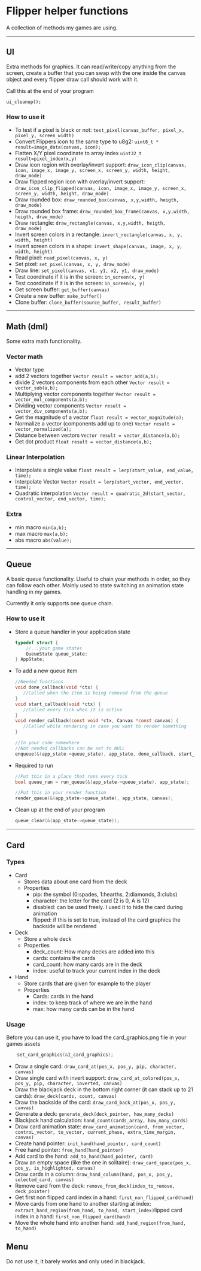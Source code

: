 # Flipper helper functions

A collection of methods my games are using. 

---

## UI

Extra methods for graphics. It can read/write/copy anything from the screen, create a buffer that you can swap with the one inside the canvas object and every flipper draw call should work with it.

Call this at the end of your program
```
ui_cleanup();
```

### How to use it

* To test if a pixel is black or not: ``test_pixel(canvas_buffer, pixel_x, pixel_y, screen_width)``
* Convert Flippers icon to the same type to u8g2: ``uint8_t * result=image_data(canvas, icon);``
* Flatten X/Y pixel coordinate to array index ``uint32_t result=pixel_index(x,y)``
* Draw icon region with overlay/invert support: ``draw_icon_clip(canvas, icon, image_x, image_y, screen_x, screen_y, width, height, draw_mode)``
* Draw flipped region icon with overlay/invert support: ``draw_icon_clip_flipped(canvas, icon, image_x, image_y, screen_x, screen_y, width, height, draw_mode)``
* Draw rounded box: ``draw_rounded_box(canvas, x,y,width, heigth, draw_mode)``
* Draw rounded box frame: ``draw_rounded_box_frame(canvas, x,y,width, heigth, draw_mode)``
* Draw rectangle: ``draw_rectangle(canvas, x,y,width, heigth, draw_mode)``
* Invert screen colors in a rectangle: ``invert_rectangle(canvas, x, y, width, height)``
* Invert screen colors in a shape: ``invert_shape(canvas, image, x, y, width, height)``
* Read pixel: ``read_pixel(canvas, x, y)``
* Set pixel: ``set_pixel(canvas, x, y, draw_mode)``
* Draw line: ``set_pixel(canvas, x1, y1, x2, y1, draw_mode)``
* Test coordinate if it is in the screen: ``in_screen(x, y)``
* Test coordinate if it is in the screen: ``in_screen(x, y)``
* Get screen buffer: ``get_buffer(canvas)``
* Create a new buffer: ``make_buffer()``
* Clone buffer: ``clone_buffer(source_buffer, result_buffer)``

---
## Math (dml)

Some extra math functionality.

### Vector math

* Vector type
* add 2 vectors together ``Vector result = vector_add(a,b);``
* divide 2 vectors components from each other ``Vector result = vector_sub(a,b);``
* Multiplying vector components together ``Vector result = vector_mul_components(a,b);``
* Dividing vector components ``Vector result = vector_div_components(a,b);``
* Get the magnitude of a vector ``float result = vector_magnitude(a);``
* Normalize a vector (components add up to one) ``Vector result = vector_normalized(a);``
* Distance between vectors ``Vector result = vector_distance(a,b);``
* Get dot product ``float result = vector_distance(a,b);``

### Linear Interpolation

* Interpolate a single value ``float result = lerp(start_value, end_value, time);``
* Interpolate Vector ``Vector result = lerp(start_vector, end_vector, time);``
* Quadratic interpolation ``Vector result = quadratic_2d(start_vector, control_vector, end_vector, time);``


### Extra

* min macro ``min(a,b);``
* max macro ``max(a,b);``
* abs macro ``abs(value);``

---
## Queue

A basic queue functionality. Useful to chain your methods in order, so they can follow each other. Mainly used to state switching an animation state handling in my games.

Currently it only supports one queue chain.
### How to use it
* Store a queue handler in your application state
  ```c
  typedef struct {
      //...your game states
      QueueState queue_state;
  } AppState;
  ```
* To add a new queue item
  ```c
  //Needed functions
  void done_callback(void *ctx) {
     //Called when the item is being removed from the queue
  }
  void start_callback(void *ctx) {
     //Called every tick when it is active
  }
  void render_callback(const void *ctx, Canvas *const canvas) {
     //Called while rendering in case you want to render something
  }
  
  //In your code somewhere
  //Not needed callbacks can be set to NULL
  enqueue(&(app_state->queue_state), app_state, done_callback, start_callback, render_callback, queue_run_duration)
  ```
* Required to run
  ```c
  //Put this in a place that runs every tick
  bool queue_ran = run_queue(&(app_state->queue_state), app_state);
  
  //Put this in your render function
  render_queue(&(app_state->queue_state), app_state, canvas);
  ```
* Clean up at the end of your program
  ```c
  queue_clear(&(app_state->queue_state));
  ```

---
## Card

### Types
* Card
  - Stores data about one card from the deck
  - Properties
    - pip: the symbol (0:spades, 1:hearths, 2:diamonds, 3:clubs)
    - character: the letter for the card (2 is 0, A is 12)
    - disabled: can be used freely. I used it to hide the card during animation
    - flipped: if this is set to true, instead of the card graphics the backside will be rendered
* Deck
  - Store a whole deck
  - Properties
    - deck_count: How many decks are added into this
    - cards: contains the cards
    - card_count: how many cards are in the deck
    - index: useful to track your current index in the deck
* Hand
  - Store cards that are given for example to the player
  - Properties
    - Cards: cards in the hand
    - index: to keep track of where we are in the hand
    - max: how many cards can be in the hand

### Usage

Before you can use it, you have to load the card_graphics.png file in your games assets
```c
    set_card_graphics(&I_card_graphics);
```

- Draw a single card: ``draw_card_at(pos_x, pos_y, pip, character, canvas)``
- Draw single card with invert support: ``draw_card_at_colored(pos_x, pos_y, pip, character, inverted, canvas)``
- Draw the blackjack deck in the bottom right corner (it can stack up to 21 cards): ``draw_deck(cards, count, canvas)``
- Draw the backside of the card: ``draw_card_back_at(pos_x, pos_y, canvas)``
- Generate a deck: ``generate_deck(deck_pointer, how_many_decks)``
- Blackjack hand calculation: ``hand_count(cards_array, how_many_cards)``
- Draw card animation state: ``draw_card_animation(card, from_vector, controL_vector, to_vector, current_phase, extra_time_margin, canvas)``
- Create hand pointer: ``init_hand(hand_pointer, card_count)``
- Free hand pointer: ``free_hand(hand_pointer)``
- Add card to the hand: ``add_to_hand(hand_pointer, card)``
- Draw an empty space (like the one in solitaire): ``draw_card_space(pos_x, pos_y, is_highlighted, canvas)``
- Draw cards in a column: ``draw_hand_column(hand, pos_x, pos_y, selected_card, canvas)``
- Remove card from the deck: ``remove_from_deck(index_to_remove, deck_pointer)``
- Get first non flipped card index in a hand: ``first_non_flipped_card(hand)``
- Move cards from one hand to another starting at index: ``extract_hand_region(from_hand, to_hand, start_index)``lipped card index in a hand: ``first_non_flipped_card(hand)``
- Move the whole hand into another hand: ``add_hand_region(from_hand, to_hand)``

## Menu

Do not use it, it barely works and only used in blackjack.
